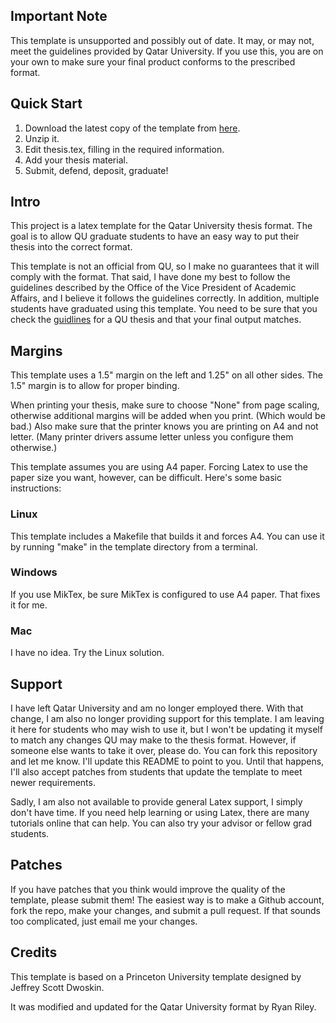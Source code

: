 Important Note
--------------
This template is unsupported and possibly out of date.  It may, or may not, meet the guidelines provided
by Qatar University.  If you use this, you are on your own to make sure your final product conforms to
the prescribed format.

Quick Start
-----------
1. Download the latest copy of the template from [here](https://github.com/rriley/qu-thesis/archive/master.zip).
2. Unzip it.
3. Edit thesis.tex, filling in the required information.
4. Add your thesis material.
5. Submit, defend, deposit, graduate!

Intro
-----
This project is a latex template for the Qatar University thesis format.
The goal is to allow QU graduate students to have an easy way to put
their thesis into the correct format.

This template is not an official from QU, so I make no guarantees that it
will comply with the format.  That said, I have done my best to follow
the guidelines described by the Office of the Vice President of Academic
Affairs, and I believe it follows the guidelines correctly.  In addition,
multiple students have graduated using this template.
You need to be sure that you check the [guidlines](http://www.qu.edu.qa/offices/vpcao/graduates/)
for a QU thesis and that your final output matches.

Margins
-------
This template uses a 1.5" margin on the left and 1.25" on all other sides.
The 1.5" margin is to allow for proper binding.

When printing your thesis, make sure to choose "None" from page scaling,
otherwise additional margins will be added when you print.  (Which would be
bad.)  Also make sure that the printer knows you are printing on A4 and not
letter.  (Many printer drivers assume letter unless you configure them 
otherwise.)

This template assumes you are using A4 paper.  Forcing Latex to use the paper size
you want, however, can be difficult.  Here's some basic instructions:

### Linux
This template includes a Makefile that builds it and forces A4.  You can use
it by running "make" in the template directory from a terminal.

### Windows
If you use MikTex, be sure MikTex is configured to use A4 paper.  That fixes it for me.

### Mac
I have no idea.  Try the Linux solution.

Support
-------
I have left Qatar University and am no longer employed there.  With that change, I am
also no longer providing support for this template.  I am leaving it here for students
who may wish to use it, but I won't be updating it myself to match any changes QU
may make to the thesis format.  However, if someone else wants to take it over, please
do.  You can fork this repository and let me know.  I'll update this README to point
to you. Until that happens, I'll also accept patches from students that update the
template to meet newer requirements.

Sadly, I am also not available to provide general Latex support, I simply don't have
time. If you need help learning or using Latex, there are many tutorials online
that can help.  You can also try your advisor or fellow grad students.

Patches
-------
If you have patches that you think would improve the quality of the template, please
submit them!  The easiest way is to make a Github account, fork the repo, make your
changes, and submit a pull request.  If that sounds too complicated, just email me
your changes.

Credits
-------
This template is based on a Princeton University template designed by Jeffrey Scott Dwoskin.

It was modified and updated for the Qatar University format by Ryan Riley.
